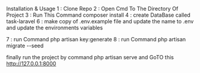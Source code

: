 
Installation & Usage
1 : Clone Repo 2 : Open Cmd To The Directory Of Project
3 : Run This Command composer install
4 : create DataBase called task-laravel
6 : make copy of .env.example file and update the name to .env and update the environments variables

7 : run Command php artisan key:generate
8 : run Command php artisan migrate --seed



finally run the project by command
php artisan serve and GoTO this http://127.0.0.1:8000
